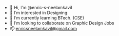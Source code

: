 - 👋 Hi, I’m @enric-s-neelamkavil
- 👀 I’m interested in Designing
- 🌱 I’m currently learning BTech. (CSE)
- 💞️ I’m looking to collaborate on Graphic Design Jobs
- 📫 enricsneelamkavil@gmail.com

<!---
enric-s-neelamkavil/enric-s-neelamkavil is a ✨ special ✨ repository because its `README.md` (this file) appears on your GitHub profile.
You can click the Preview link to take a look at your changes.
--->
